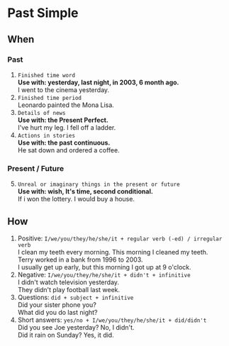 # Past Simple
## When
### Past
1. `Finished time word`  
<b>Use with: yesterday, last night, in 2003, 6 month ago.</b>  
I went to the cinema yesterday.
2. `Finished time period`  
Leonardo painted the Mona Lisa.
3. `Details of news`  
<b>Use with: the Present Perfect.</b>  
I've hurt my leg. I fell off a ladder.
4. `Actions in stories`  
<b>Use with: the past continuous.</b>  
He sat down and ordered a coffee.
### Present / Future
5. `Unreal or imaginary things in the present or future`  
<b>Use with: wish, It's time, second conditional.</b>  
If i won the lottery. I would buy a house.
## How
1. Positive: `I/we/you/they/he/she/it + regular verb (-ed) / irregular verb`  
I clean my teeth every morning. This morning I cleaned my teeth.  
Terry worked in a bank from 1996 to 2003.  
I usually get up early, but this morning I got up at 9 o'clock.
2. Negative: `I/we/you/they/he/she/it + didn't + infinitive`  
I didn't watch television yesterday.  
They didn't play football last week.
3. Questions: `did + subject + infinitive`  
Did your sister phone you?  
What did you do last night?
4. Short answers: `yes/no + I/we/you/they/he/she/it + did/didn't`  
Did you see Joe yesterday? No, I didn't.  
Did it rain on Sunday? Yes, it did.
